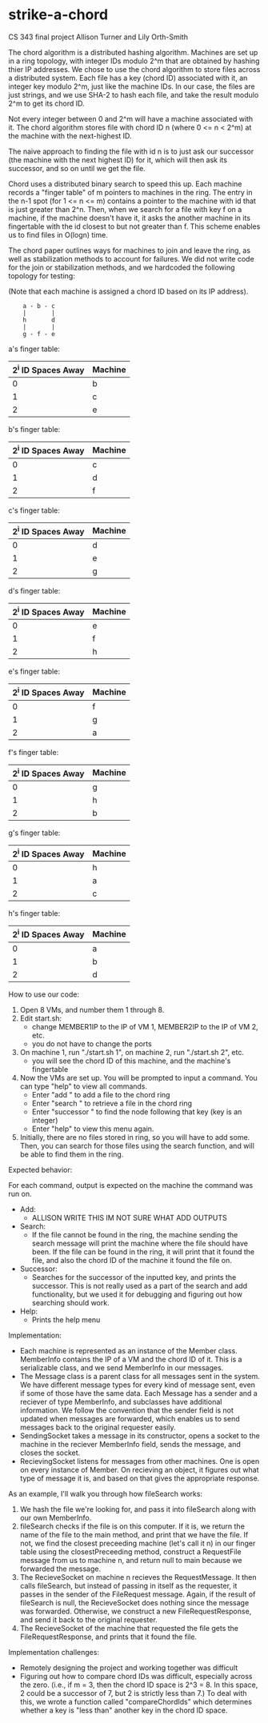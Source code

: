 # strike-a-chord
CS 343 final project
Allison Turner and Lily Orth-Smith
<br>

The chord algorithm is a distributed hashing algorithm. Machines are set up in a ring topology, with integer IDs modulo 2^m that are obtained by hashing thier IP addresses. 
We chose to use the chord algorithm to store files across a distributed system. Each file has a key (chord ID) associated with it, an integer key modulo 2^m, just like the machine IDs. In our case, the files are just strings, and we use SHA-2 to hash each file, and take the result modulo 2^m to get its chord ID.

Not every integer between 0 and 2^m will have a machine associated with it. The chord algorithm stores file with chord ID n (where 0 <= n < 2^m) at the machine with the next-highest ID. 

The naive approach to finding the file with id n is to just ask our successor (the machine with the next highest ID) for it, which will then ask its successor, and so on until we get the file. 

Chord uses a distributed binary search to speed this up. Each machine records a "finger table" of m pointers to machines in the ring. The entry in the n-1 spot (for 1 <= n <= m) contains a pointer to the machine with id that is just greater than 2^n. Then, when we search for a file with key f on a machine, if the machine doesn't have it, it asks the another machine in its fingertable with the id closest to but not greater than f. This scheme enables us to find files in O(logn) time. 

The chord paper outlines ways for machines to join and leave the ring, as well as stabilization methods to account for failures. We did not write code for the join or stabilization methods, and we hardcoded the following topology for testing: 

(Note that each machine is assigned a chord ID based on its IP address). 

```
	a - b - c
	|       |
	h       d
	|       |
	g - f - e
```
a's finger table:

| 2<sup>i</sup> ID Spaces Away | Machine |
| ---------------------------- | ------- |
| 0                            | b       |
| 1                            | c       |
| 2                            | e       |

b's finger table:

| 2<sup>i</sup> ID Spaces Away | Machine |
| ---------------------------- | ------- |
| 0                            | c       |
| 1                            | d       |
| 2                            | f       |

c's finger table:

| 2<sup>i</sup> ID Spaces Away | Machine |
| ---------------------------- | ------- |
| 0                            | d       |
| 1                            | e       |
| 2                            | g       |

d's finger table:

| 2<sup>i</sup> ID Spaces Away | Machine |
| ---------------------------- | ------- |
| 0                            | e       |
| 1                            | f       |
| 2                            | h       |

e's finger table:

| 2<sup>i</sup> ID Spaces Away | Machine |
| ---------------------------- | ------- |
| 0                            | f       |
| 1                            | g       |
| 2                            | a       |

f's finger table:

| 2<sup>i</sup> ID Spaces Away | Machine |
| ---------------------------- | ------- |
| 0                            | g       |
| 1                            | h       |
| 2                            | b       |

g's finger table:

| 2<sup>i</sup> ID Spaces Away | Machine |
| ---------------------------- | ------- |
| 0                            | h       |
| 1                            | a       |
| 2                            | c       |

h's finger table:

| 2<sup>i</sup> ID Spaces Away | Machine |
| ---------------------------- | ------- |
| 0                            | a       |
| 1                            | b       |
| 2                            | d       |


How to use our code: 
1. Open 8 VMs, and number them 1 through 8. 
2. Edit start.sh:
	- change MEMBER1IP to the IP of VM 1, MEMBER2IP to the IP of VM 2, etc. 
	- you do not have to change the ports
3. On machine 1, run "./start.sh 1", on machine 2, run "./start.sh 2", etc.
	- you will see the chord ID of this machine, and the machine's fingertable
4. Now the VMs are set up. You will be prompted to input a command. You can type "help" to view all commands. 
	- Enter "add <filename>" to add a file to the chord ring
	- Enter "search <filename>" to retrieve a file in the chord ring
	- Enter "successor <key>" to find the node following that key (key is an integer)
	- Enter "help" to view this menu again.
5. Initially, there are no files stored in ring, so you will have to add some. Then, you can search for those files using the search function, and will be able to find them in the ring. 
	
Expected behavior: 

For each command, output is expected on the machine the command was run on. 

- Add: 
	- ALLISON WRITE THIS IM NOT SURE WHAT ADD OUTPUTS
- Search: 
	- If the file cannot be found in the ring, the machine sending the search message will print the machine where the file should have been. If the file can be found in the ring, it will print that it found the file, and also the chord ID of the machine it found the file on. 
- Successor: 
	- Searches for the successor of the inputted key, and prints the successor. This is not really used as a part of the search and add functionality, but we used it for debugging and figuring out how searching should work. 
- Help:
 	- Prints the help menu

Implementation:
- Each machine is represented as an instance of the Member class. MemberInfo contains the IP of a VM and the chord ID of it. This is a serializable class, and we send MemberInfo in our messages. 
- The Message class is a parent class for all messages sent in the system. We have different message types for every kind of message sent, even if some of those have the same data. Each Message has a sender and a reciever of type MemberInfo, and subclasses have additional information. We follow the convention that the sender field is not updated when messages are forwarded, which enables us to send messages back to the original requester easily. 
- SendingSocket takes a message in its constructor, opens a socket to the machine in the reciever MemberInfo field, sends the message, and closes the socket. 
- RecievingSocket listens for messages from other machines. One is open on every instance of Member. On recieving an object, it figures out what type of message it is, and based on that gives the appropriate response. 

As an example, I'll walk you through how fileSearch works:
1. We hash the file we're looking for, and pass it into fileSearch along with our own MemberInfo. 
2. fileSearch checks if the file is on this computer. If it is, we return the name of the file to the main method, and print that we have the file. If not, we find the closest preceeding machine (let's call it n) in our finger table using the closestPreceeding method, construct a RequestFile message from us to machine n, and return null to main because we forwarded the message. 
3. The RecieveSocket on machine n recieves the RequestMessage. It then calls fileSearch, but instead of passing in itself as the requester, it passes in the sender of the FileRequest message. Again, if the result of fileSearch is null, the RecieveSocket does nothing since the message was forwarded. Otherwise, we construct a new FileRequestResponse, and send it back to the original requester. 
4. The RecieveSocket of the machine that requested the file gets the FileRequestResponse, and prints that it found the file. 

Implementation challenges:
- Remotely designing the project and working together was difficult
- Figuring out how to compare chord IDs was difficult, especially across the zero. (i.e., if m = 3, then the chord ID space is 2^3 = 8. In this space, 2 could be a successor of 7, but 2 is strictly less than 7.) To deal with this, we wrote a function called "compareChordIds" which determines whether a key is "less than" another key in the chord ID space. 
